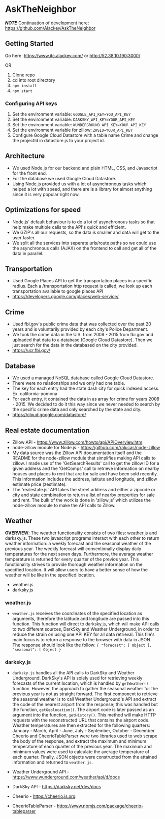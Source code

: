 # AskTheNeighbor

***NOTE***
Continuation of development here: https://github.com/Alackey/AskTheNeighbor

## Getting Started
Go here: https://www.itc.alackey.com/ or http://52.38.10.190:3000/

OR

1. Clone repo
2. cd into root directory
3. ```npm install```
4. ```npm start```

### Configuring API keys
1. Set the environment variable: ```GOOGLE_API_KEY=YOU_API_KEY```
2. Set the environment variable: ```DARKSKY_API_KEY=YOUR_API_KEY```
3. Set the environment variable: ```WUNDERGROUND_API_KEY=YOUR_API_KEY```
4. Set the environment variable for zillow: ```ZWSID=YOUR_API_KEY```
5. Configure Google Cloud Datastore with a table name Crime and change the projectId in datastore.js to your project id.

## Architecture
* We used Node.js for our backend and plain HTML, CSS, and Javascript for the front end.
* For the database we used Google Cloud Datastore.
* Using Node.js provided us with a lot of asynchronous tasks which helped a lot with speed, and there are is a library for almost anything since it is very popular right now.

## Optimizations for speed
* Node.js' default behaviour is to do a lot of asynchronous tasks so that help make multiple calls to the API's quick and efficient. 
* We GZIP's all our requests, so the data is smaller and data will get to the user faster.
* We split all the services into seperate urls/route paths so we could use the asynchronous calls (AJAX) on the frontend to call and get all of the data in parallel.

## Transportation
* Used Google Places API to get the transportation places in a specific radius. Each a /transportation http request is called, we look up each transportation available to google places API
* https://developers.google.com/places/web-service/

## Crime
* Used fbi.gov's public crime data that was collected over the past 20 years and is voluntarily provided by each city's Police Department. 
* We took the crime data in the U.S. from 2008 - 2015 from fbi.gov and uploaded that data to a database (Google Cloud Datastore). Then we just search for the data in the databased on the city provided.
* https://ucr.fbi.gov/

## Database
* We used a managed NoSQL database called Google Cloud Datastore.
* There were no relationships and we only had one table.
* The key for each entry had the state dash city for quick indexed access. Ex. california-pomona
* For each entry, it contained the data in as array for crime for years 2008 - 2015. We decided to do it this way since we never needed to search by the specific crime data and only searched by the state and city.
* https://cloud.google.com/datastore/

## Real estate documentation
* Zillow API - https://www.zillow.com/howto/api/APIOverview.htm
* node-zillow module for Node.js - https://github.com/ralucas/node-zillow
* My data source was the Zillow API documentation itself and the README for the node-zillow module that simplifies making API calls to zillow. I made use of the 'GetSearchResults' call to get the zillow ID for a given address and the 'GetComps' call to retrieve information on nearby houses and places to rent that are for sale and have been sold recently. This information includes the address, latitute and longitude, and zillow estimate price (zestimate). 
* The 'realestate.js' API takes the street address and either a zipcode or city and state combination to return a list of nearby properties for sale and rent. The bulk of the work is done in 'zillow.js' which utilizes the node-zillow module to make the API calls to Zillow. 

## Weather

**OVERVIEW**: The weather functionality consists of two files: weather.js and darksky.js. These two javascript programs interact with each other to return weather information: a  weekly forecast and the seasonal weather of the previous year. The weekly forecast will conventionally display daily temperatures for the next seven days. Furthermore, the average weather temperature is returned for every quarter of the previos year.  This functionality strives to provide thorough weather information on the specified location. It will allow users to have a better sense of how the weather will be like in the specified location.

* weather.js
* darksky.js

### weather.js 
* `weather.js` receives the coordinates of the specified location as arguments, therefore the latitude and longitude are passed into this function. This function will direct to darksky.js, which will make API calls to two different sources, DarkSky and Weather Underground, in order to reduce the strain on using one API KEY for all data retrieval. This 
file's main focus is to return a response to the browser with data in JSON. The response should look like the follow: 
`{ "forecast": [ Object ], "seasonal": [ Object }`

### darksky.js
* `darksky.js` handles all the API calls to DarkSky and Weather Underground. DarkSky's API is solely used for retrieving weekly forecasts of the current location, which is handled by `getWeather()` function. However, the approach to gather the seasonal weather for the previous year is not as straight forward. The first component to retrieve the seasonal weather is to call Weather Underground's API and extract the code of the nearest airport from the response; this was handled but the function, `getGeolocation()`. The airport code is later passed as an argument into the function, `getHistory()`. This method will make HTTP requests with the reconstructed URL that contains the airport code. Weather temperatures are then extracted for the following quarters: January - March, April - June, July - September, October - December. Cheerio and CheerioTableParser were two libraries used to web scrape the body of the response, and extract the maximum and minimum temperature of each quarter of the previous year. The maximum and minimum values were used to calculate the average temperature of each quarter. Finally, JSON objects were constructed from the attained information and returned to `weather.js`. 

* Weather Underground API - https://www.wunderground.com/weather/api/d/docs
* DarkSky API - https://darksky.net/dev/docs
* Cheerio - https://cheerio.js.org
* CheerioTableParser - https://www.npmjs.com/package/cheerio-tableparser
 
